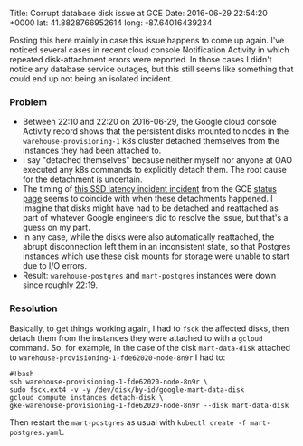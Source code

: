 Title: Corrupt database disk issue at GCE
Date: 2016-06-29 22:54:20 +0000
lat: 41.8828766952614
long: -87.64016439234

Posting this here mainly in case this issue happens to come up again. I've noticed several cases in recent cloud console Notification Activity in which repeated disk-attachment errors were reported. In those cases I didn't notice any database service outages, but this still seems like something that could end up not being an isolated incident.

### Problem

- Between 22:10 and 22:20 on 2016-06-29, the Google cloud console Activity record shows that the persistent disks mounted to nodes in the `warehouse-provisioning-1` k8s cluster detached themselves from the instances they had been attached to.
- I say "detached themselves" because neither myself nor anyone at OAO executed any k8s commands to explicitly detach them. The root cause for the detachment is uncertain.
- The timing of [this SSD latency incident incident](https://status.cloud.google.com/incident/compute/16011) from the GCE [status page](https://status.cloud.google.com) seems to coincide with when these detachments happened. I imagine that disks might have had to be detached and reattached as part of whatever Google engineers did to resolve the issue, but that's a guess on my part.
- In any case, while the disks were also automatically reattached, the abrupt disconnection left them in an inconsistent state, so that Postgres instances which use these disk mounts for storage were unable to start due to I/O errors.
- Result: `warehouse-postgres` and `mart-postgres` instances were down since roughly 22:19.

### Resolution

Basically, to get things working again, I had to `fsck` the affected disks, then detach them from the instances they were attached to with a `gcloud` command. So, for example, in the case of the disk `mart-data-disk` attached to `warehouse-provisioning-1-fde62020-node-8n9r` I had to:

```
#!bash
ssh warehouse-provisioning-1-fde62020-node-8n9r \
sudo fsck.ext4 -v -y /dev/disk/by-id/google-mart-data-disk
gcloud compute instances detach-disk \
gke-warehouse-provisioning-1-fde62020-node-8n9r --disk mart-data-disk
```


Then restart the `mart-postgres` as usual with `kubectl create -f mart-postgres.yaml`.
